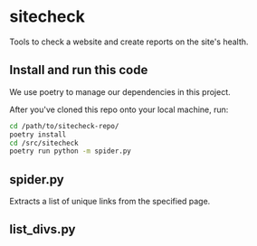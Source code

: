 # sitecheck

Tools to check a website and create reports on the site's health.

## Install and run this code

We use poetry to manage our dependencies in this project.

After you've cloned this repo onto your local machine, run:

```bash
cd /path/to/sitecheck-repo/
poetry install
cd /src/sitecheck
poetry run python -m spider.py
```

## spider.py

Extracts a list of unique links from the specified page.

## list_divs.py
